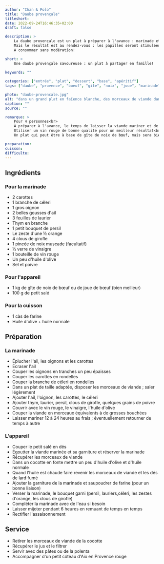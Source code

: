 ```yaml
---
author: "Chan & Polo"
title: "Daube provençale"
titleshort:
date: 2022-09-24T16:46:35+02:00
draft: false

description: >
    La daube provençale est un plat à préparer à l'avance : marinade et cuisson lente obligent.<br>
    Mais le résultat est au rendez-vous : les papilles seront stimulées par cette viande fondante et sa sauce goûteuse et savoureuse.<br>
    À consommer sans modération!

short: >
    Une daube provençale savoureuse : un plat à partager en famille!
    
keywords: ""

categories: ["entrée", "plat", "dessert", "base", "apéritif"]
tags: ["daube", "provence", "boeuf", "gite", "noix", "joue", "marinade", "vin", "rouge", "bouquet", "garni", "huile", "farine", "carotte", "oignon", "céleri", "girofle", "aix"]

photo: "daube-provencale.jpg"
alt: "dans un grand plat en faïence blanche, des morceaux de viande dans la sauce de la daube provençale ; quelques carottes en tronçons et des pluches de cerfeuil pour agrémenter le plat"
caption: ""
source: ""

remarque: >
    Pour 4 personnes<br>
    À préparer à l'avance, le temps de laisser la viande mariner et de faire une cuisson lente<br>
    Utiliser un vin rouge de bonne qualité pour un meilleur résultat<br>
    Un plat qui peut être à base de gîte de noix de bœuf, mais sera bien meilleur si vous optez pour de la joue de bœuf

preparation: 
cuisson: 
difficulte:
---
```



## Ingrédients
### Pour la marinade
- 2 carottes
- 1 branche de céleri
- 1 gros oignon
- 2 belles gousses d'ail
- 3 feuilles de laurier
- Thym en branche
- 1 petit bouquet de persil
- Le zeste d'une ½ orange
- 4 clous de girofle
- 1 pincée de noix muscade (facultatif)
- ½ verre de vinaigre
- 1 bouteille de vin rouge
- Un peu d'huile d'olive
- Sel et poivre
### Pour l'appareil
- 1 kg de gîte de noix de bœuf ou de joue de bœuf (bien meilleur)
- 100 g de petit salé
### Pour la cuisson
- 1 càs de farine
- Huile d'olive + huile normale

## Préparation
### La marinade
- Éplucher l'ail, les oignons et les carottes
- Écraser l'ail
- Couper les oignons en tranches un peu épaisses
- Couper les carottes en rondelles
- Couper la branche de céleri en rondelles
- Dans un plat de taille adaptée, disposer les morceaux de viande ; saler légèrement
- Ajouter l'ail, l'oignon, les carottes, le céleri
- Ajouter thym, laurier, persil, clous de girofle, quelques grains de poivre
- Couvrir avec le vin rouge, le vinaigre, l'huile d'olive
- Couper la viande en morceaux équivalents à de grosses bouchées
- Laisser mariner 12 à 24 heures au frais ; éventuellement retourner de temps à autre
### L'appareil
- Couper le petit salé en dés
- Égoutter la viande marinée et sa garniture et réserver la marinade
- Récupérer les morceaux de viande
- Dans un cocotte en fonte mettre un peu d'huile d'olive et d'huile normale
- Quand l'huile est chaude faire revenir les morceaux de viande et les dés de lard fumé
- Ajouter la garniture de la marinade et saupoudrer de farine (pour un bonne liaison)
- Verser la marinade, le bouquet garni (persil, lauriers,céleri, les zestes d'orange, les clous de girofle)
- Compléter la marinade avec de l'eau si besoin
- Laisser mijoter pendant 6 heures en remuant de temps en temps
- Rectifier l'assaisonnement
## Service
- Retirer les morceaux de viande de la cocotte
- Récupérer le jus et le filtrer
- Servir avec des pâtes ou de la polenta
- Accompagner d'un petit côteau d'Aix en Provence rouge